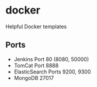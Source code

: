 # docker
Helpful Docker templates

## Ports

- Jenkins Port 80 (8080, 50000)
- TomCat Port 8888
- ElasticSearch Ports 9200, 9300 
- MongoDB 27017
